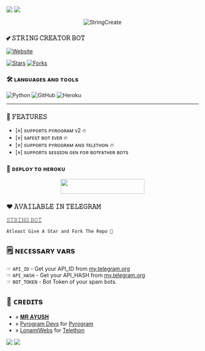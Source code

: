 <img src="https://user-images.githubusercontent.com/73097560/115834477-dbab4500-a447-11eb-908a-139a6edaec5c.gif">
<img src="https://user-images.githubusercontent.com/73097560/115834477-dbab4500-a447-11eb-908a-139a6edaec5c.gif">

<p align="center">
  <img src="https://te.legra.ph/file/18a02c44abd00e20643b2.jpg" alt="StringCreate">
</p>

### 💕 𝚂𝚃𝚁𝙸𝙽𝙶 𝙲𝚁𝙴𝙰𝚃𝙾𝚁 𝙱𝙾𝚃
  <a href="https://github.com/jigddgb/https-github.com-Itsvenomo-Finex"><img alt="Website" src="https://img.shields.io/badge/𝚅𝙴𝙽𝙾𝙼𝙾𝙿-blue"></a>
 
[![Stars](https://img.shields.io/github/stars/Itsvenomo/Finex?style=social)](https://github.com/Itsvenomo/Finex/stargazers)
  [![Forks](https://img.shields.io/github/forks/Itsvenomo/Finex?style=social)](https://github.com/Itsvenomo/Finex/fork)

### 🛠️ ʟᴀɴɢᴜᴀɢᴇs ᴀɴᴅ ᴛᴏᴏʟs

  ![Python](https://img.shields.io/badge/Python-3776AB?style=for-the-badge&logo=python&logoColor=white)
  ![GitHub](https://img.shields.io/badge/GitHub-100000?style=for-the-badge&logo=github&logoColor=white)
  ![Heroku](https://img.shields.io/badge/Heroku-430098?style=for-the-badge&logo=heroku&logoColor=white)

----
 
### 👻 𝙵𝙴𝙰𝚃𝚄𝚁𝙴𝚂

- [»] sᴜᴩᴩᴏʀᴛs ᴩʏʀᴏɢʀᴀᴍ ᴠ2 🔥
- [»] sᴀғᴇsᴛ ʙᴏᴛ ᴇᴠᴇʀ 🔥
- [»] sᴜᴩᴩᴏʀᴛs ᴩʏʀᴏɢʀᴀᴍ ᴀɴᴅ ᴛᴇʟᴇᴛʜᴏɴ 🔥
- [»] sᴜᴩᴩᴏʀᴛs sᴇssɪᴏɴ ɢᴇɴ ғᴏʀ ʙᴏᴛғᴀᴛʜᴇʀ ʙᴏᴛs

### 🚀 ᴅᴇᴘʟᴏʏ ᴛᴏ ʜᴇʀᴏᴋᴜ
  
  <p align="center"><a href="https://dashboard.heroku.com/new?template=https://github.com/Itsvenomo/Finex"> <img src="https://img.shields.io/badge/Deploy%20To%20Heroku-black?style=for-the-badge&logo=heroku" width="220" height="38.45"/></a></p>



### ❤ 𝙰𝚅𝙰𝙸𝙻𝙰𝙱𝙻𝙴 𝙸𝙽 𝚃𝙴𝙻𝙴𝙶𝚁𝙰𝙼
  
  [𝚂𝚃𝚁𝙸𝙽𝙶 𝙱𝙾𝚃](https://telegram.me/StringGenerator_Bot)

```
Atleast Give A Star and Fork The Repo 🖤
```

## 🗒️ ɴᴇᴄᴇssᴀʀʏ ᴠᴀʀs

☞ `API_ID` - Get your API_ID from [my.telegram.org](https://my.telegram.org/apps)<br>
☞ `API_HASH` - Get your API_HASH from [my.telegram.org](https://my.telegram.org/apps)<br>
☞ `BOT_TOKEN` - Bot Token of your spam bots.<br>


## 💖 ᴄʀᴇᴅɪᴛs
- » [𝐌𝐑 𝐀𝐘𝐔𝐒𝐇](https://github.com/Itzvenomo)
- » [Pyrogram Devs](https://github.com/pyrogram) for [Pyrogram](https://github.com/pyrogram/pyrogram)
- » [LonamiWebs](https://github.com/LonamiWebs) for [Telethon](https://github.com/LonamiWebs/Telethon)

<img src="https://user-images.githubusercontent.com/73097560/115834477-dbab4500-a447-11eb-908a-139a6edaec5c.gif">
<img src="https://user-images.githubusercontent.com/73097560/115834477-dbab4500-a447-11eb-908a-139a6edaec5c.gif">
